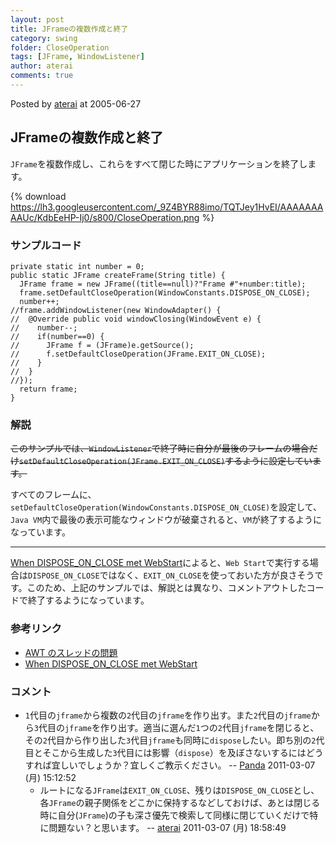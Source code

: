 ```yaml
---
layout: post
title: JFrameの複数作成と終了
category: swing
folder: CloseOperation
tags: [JFrame, WindowListener]
author: aterai
comments: true
---
```


Posted by [aterai](http://terai.xrea.jp/aterai.html) at 2005-06-27

## JFrameの複数作成と終了
`JFrame`を複数作成し、これらをすべて閉じた時にアプリケーションを終了します。

{% download https://lh3.googleusercontent.com/_9Z4BYR88imo/TQTJey1HvEI/AAAAAAAAAUc/KdbEeHP-Ij0/s800/CloseOperation.png %}

### サンプルコード
<pre class="prettyprint"><code>private static int number = 0;
public static JFrame createFrame(String title) {
  JFrame frame = new JFrame((title==null)?"Frame #"+number:title);
  frame.setDefaultCloseOperation(WindowConstants.DISPOSE_ON_CLOSE);
  number++;
//frame.addWindowListener(new WindowAdapter() {
//  @Override public void windowClosing(WindowEvent e) {
//    number--;
//    if(number==0) {
//      JFrame f = (JFrame)e.getSource();
//      f.setDefaultCloseOperation(JFrame.EXIT_ON_CLOSE);
//    }
//  }
//});
  return frame;
}
</code></pre>

### 解説
~~このサンプルでは、`WindowListener`で終了時に自分が最後のフレームの場合だけ`setDefaultCloseOperation(JFrame.EXIT_ON_CLOSE)`するように設定しています。~~

すべてのフレームに、`setDefaultCloseOperation(WindowConstants.DISPOSE_ON_CLOSE)`を設定して、`Java VM`内で最後の表示可能なウィンドウが破棄されると、`VM`が終了するようになっています。

- - - -
[When DISPOSE_ON_CLOSE met WebStart](http://www.pushing-pixels.org/?p=232)によると、`Web Start`で実行する場合は`DISPOSE_ON_CLOSE`ではなく、`EXIT_ON_CLOSE`を使っておいた方が良さそうです。このため、上記のサンプルでは、解説とは異なり、コメントアウトしたコードで終了するようになっています。

### 参考リンク
- [AWT のスレッドの問題](http://docs.oracle.com/javase/jp/7/api/java/awt/doc-files/AWTThreadIssues.html)
- [When DISPOSE_ON_CLOSE met WebStart](http://www.pushing-pixels.org/?p=232)

<!-- dummy comment line for breaking list -->

### コメント
- `1`代目の`jframe`から複数の`2`代目の`jframe`を作り出す。また`2`代目の`jframe`から`3`代目の`jframe`を作り出す。適当に選んだ`1`つの`2`代目`jframe`を閉じると、その`2`代目から作り出した`3`代目`jframe`も同時に`dispose`したい。即ち別の`2`代目とそこから生成した`3`代目には影響（`dispose`）を及ぼさないするにはどうすれば宜しいでしょうか？宜しくご教示ください。 -- [Panda](http://terai.xrea.jp/Panda.html) 2011-03-07 (月) 15:12:52
    - ルートになる`JFrame`は`EXIT_ON_CLOSE`、残りは`DISPOSE_ON_CLOSE`とし、各`JFrame`の親子関係をどこかに保持するなどしておけば、あとは閉じる時に自分(`JFrame`)の子も深さ優先で検索して同様に閉じていくだけで特に問題ない？と思います。   -- [aterai](http://terai.xrea.jp/aterai.html) 2011-03-07 (月) 18:58:49

<!-- dummy comment line for breaking list -->

